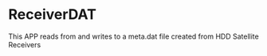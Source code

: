 # ReceiverDAT
This APP reads from and writes to a meta.dat file created from HDD Satellite Receivers

